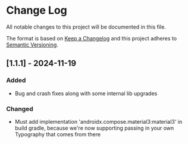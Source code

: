 # Change Log

All notable changes to this project will be documented in this file.

The format is based on [Keep a Changelog](http://keepachangelog.com/) and this project adheres to [Semantic Versioning](http://semver.org/).

## [1.1.1] - 2024-11-19

### Added

- Bug and crash fixes along with some internal lib upgrades

### Changed

- Must add implementation 'androidx.compose.material3:material3' in build gradle, because we're now supporting passing in your own Typography that comes from there
